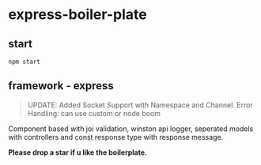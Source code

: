 # express-boiler-plate
## start 
```
npm start
```
## framework - express

>UPDATE: Added Socket Support with Namespace and Channel.
Error Handling: can use custom or node boom 

Component based with joi validation, winston api logger, seperated models with controllers and const response type with response message.

**Please drop a star if u like the boilerplate.**

